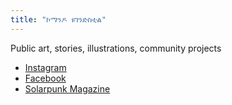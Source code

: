 ```yaml
---
title: "ኮማንዶ ዩገንድስቲል"
---
```


Public art, stories, illustrations, community projects

- [Instagram](https://www.instagram.com/commandojugendstil/)
- [Facebook](https://www.facebook.com/CJugendstil/)
- [Solarpunk Magazine](https://solarpunkmagazine.com/art-panels-by-commando-jugendstil/)

